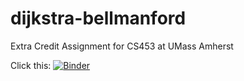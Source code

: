 # dijkstra-bellmanford

Extra Credit Assignment for CS453 at UMass Amherst

Click this: [![Binder](https://mybinder.org/badge_logo.svg)](https://mybinder.org/v2/gh/sharath/dijkstra-bellmanford/master?filepath=extra_credit.ipynb)


